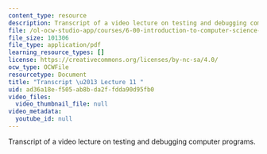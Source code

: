 ```yaml
---
content_type: resource
description: Transcript of a video lecture on testing and debugging computer programs.
file: /ol-ocw-studio-app/courses/6-00-introduction-to-computer-science-and-programming-fall-2008/ad36a18ef505ab8bda2ffdda90d95fb0_6-00F08-L11.pdf
file_size: 101306
file_type: application/pdf
learning_resource_types: []
license: https://creativecommons.org/licenses/by-nc-sa/4.0/
ocw_type: OCWFile
resourcetype: Document
title: "Transcript \u2013 Lecture 11 "
uid: ad36a18e-f505-ab8b-da2f-fdda90d95fb0
video_files:
  video_thumbnail_file: null
video_metadata:
  youtube_id: null
---
```

Transcript of a video lecture on testing and debugging computer programs.